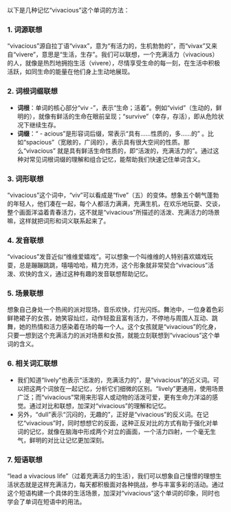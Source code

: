 以下是几种记忆“vivacious”这个单词的方法：

### 1. 词源联想
“vivacious”源自拉丁语“vivax”，意为“有活力的，生机勃勃的”，而“vivax”又来自“vivere”，意思是“生活，生存”。我们可以联想，一个充满活力（vivacious）的人，就像是热烈地拥抱生活（vivere），尽情享受生命的每一刻，在生活中积极活跃，如同生命的能量在他们身上生动地展现。

### 2. 词根词缀联想
 - **词根**：单词的核心部分“viv -”，表示“生命；活着”。例如“vivid”（生动的，鲜明的），就像有鲜活的生命在眼前呈现；“survive”（幸存，存活），即从危险状况下继续生存。
 - **词缀**：“ - acious”是形容词后缀，常表示“具有……性质的，多……的” 。比如“spacious”（宽敞的，广阔的），表示具有很大空间的性质。那么“vivacious” 就是具有鲜活生命性质的，即“活泼的，充满活力的”。通过这种对常见词根词缀的理解和组合记忆，能帮助我们快速记住单词含义。

### 3. 词形联想
“vivacious”这个词中，“viv”可以看成是“five”（五）的变体。想象五个朝气蓬勃的年轻人，他们凑在一起，每个人都活力满满，充满生机，在欢乐地玩耍、交谈，整个画面洋溢着青春活力，这不就是“vivacious”所描述的活泼、充满活力的场景嘛，这样就把词形和词义联系起来了。

### 4. 发音联想
“vivacious”发音近似“维维爱嬉戏”。可以想象一个叫维维的人特别喜欢嬉戏玩耍，总是蹦蹦跳跳，嘻嘻哈哈，精力充沛，这个形象就非常契合“vivacious”活泼、欢快的含义，通过这种有趣的发音联想帮助记忆。

### 5. 场景联想
想象自己身处一个热闹的派对现场，音乐欢快，灯光闪烁。舞池中，一位身着色彩鲜艳裙子的女孩，她笑容灿烂，动作轻盈且富有活力，不停地与周围人互动、跳舞，她的热情和活力感染着在场的每一个人。这个女孩就是“vivacious”的化身，只要一想到这个充满活力的派对场景和女孩，就能立刻联想到“vivacious”这个单词的含义。

### 6. 相关词汇联想
 - 我们知道“lively”也表示“活泼的，充满活力的”，是“vivacious”的近义词。可以把这两个词放在一起记忆，分析它们细微的区别。“lively”更通用，使用场景广泛；而“vivacious”常用来形容人或动物的活泼可爱，更有生命力洋溢的感觉。通过对比和联想，加深对“vivacious”的理解和记忆。
 - 另外，“dull”表示“沉闷的，无趣的”，正好是“vivacious”的反义词。在记忆“vivacious”时，同时想想它的反面，这种正反对比的方式有助于强化对单词的记忆，就像在脑海中形成两个对立的画面，一个活力四射，一个毫无生气，鲜明的对比让记忆更加深刻。

### 7. 短语联想
“lead a vivacious life”（过着充满活力的生活），我们可以想象自己憧憬的理想生活状态就是这样充满活力，每天都积极面对各种挑战，参与丰富多彩的活动。通过这个短语构建一个具体的生活场景，加深对“vivacious”这个单词的印象，同时也学会了单词在短语中的用法。 